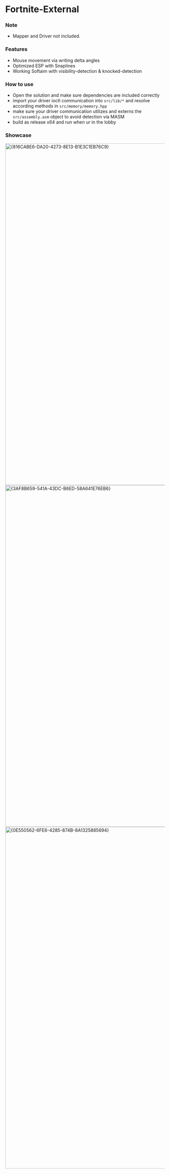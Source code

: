 # Fortnite-External
### Note
- Mapper and Driver not included.
### Features
- Mouse movement via writing delta angles
- Optimized ESP with Snaplines
- Working Softaim with visibility-detection & knocked-detection
### How to use
- Open the solution and make sure dependencies are included correctly
- import your driver ioctl communication into ```src/lib/*``` and resolve according methods in ```src/memory/memory.hpp```
- make sure your driver communication utilizes and externs the ```src/assembly.asm``` object to avoid detection via MASM
- build as release x64 and run when ur in the lobby
### Showcase
<img width="1920" height="1080" alt="{816CABE6-DA20-4273-8E13-B1E3C1EB76C9}" src="https://github.com/user-attachments/assets/179a1587-30af-46ae-a7cc-74aa75296823" />
<img width="1920" height="1080" alt="{3AF8B659-541A-43DC-B6ED-58A641E76EB6}" src="https://github.com/user-attachments/assets/2030b81e-c8da-4ef7-97cd-bfc1989af2b0" />
<img width="1920" height="1080" alt="{0E550562-6FE6-4285-874B-8A1325885694}" src="https://github.com/user-attachments/assets/41dd6fc7-af0f-4da2-83f9-391fbffbf3ea" />

